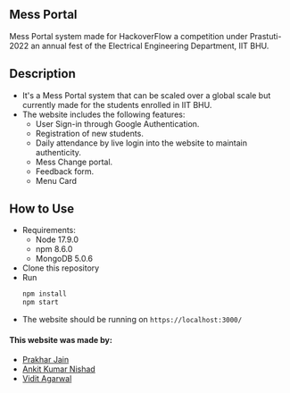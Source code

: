 ## Mess Portal

Mess Portal system made for HackoverFlow a competition under Prastuti-2022 an annual fest of the Electrical Engineering
Department, IIT BHU.

## Description

- It's a Mess Portal system that can be scaled over a global scale but currently made for the students enrolled in IIT
  BHU.
- The website includes the following features:
    - User Sign-in through Google Authentication.
    - Registration of new students.
    - Daily attendance by live login into the website to maintain authenticity.
    - Mess Change portal.
    - Feedback form.
    - Menu Card

## How to Use

- Requirements:
    - Node 17.9.0
    - npm 8.6.0
    - MongoDB 5.0.6
- Clone this repository
- Run
    ```sh
    npm install
    npm start
    ```
- The website should be running on ```https://localhost:3000/```

#### This website was made by:

- [Prakhar Jain](https://github.com/jprakhar23/)
- [Ankit Kumar Nishad](https://github.com/skipsleep/)
- [Vidit Agarwal](https://github.com/Viditagarwal7479/)

